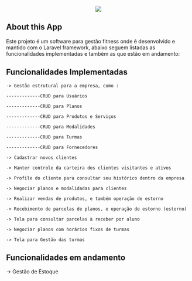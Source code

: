 <p align="center"><img src="https://laravel.com/assets/img/components/logo-laravel.svg"></p>
  
## About this App

<p>
	Este projeto é um software para gestão fitness onde é desenvolvido e mantido com o Laravel framework, abaixo seguem listadas as funcionalidades implementadas e também as que estão em andamento:
</p>

<h2>Funcionalidades Implementadas</h2>
	
<p>	
	
	-> Gestão estrutural para a empresa, como : 

	-------------CRUD para Usuários 

	-------------CRUD para Planos  

	-------------CRUD para Produtos e Serviços 

	-------------CRUD para Modalidades 

	-------------CRUD para Turmas 	

	-------------CRUD para Fornecedores 	

	-> Cadastrar novos clientes

	-> Manter controle da carteira dos clientes visitantes e ativos

	-> Profile do cliente para consultar seu histórico dentro da empresa

	-> Negociar planos e modalidadas para clientes 
	
	-> Realizar vendas de produtos, e também operação de estorno 

	-> Recebimento de parcelas de planos, e operação de estorno (estorno) 

	-> Tela para consultar parcelas à receber por aluno

	-> Negociar planos com horários fixos de turmas 

	-> Tela para Gestão das turmas 
</p>

<h2>Funcionalidades em andamento</h2>

<p>	
	-> Gestão de Estoque 
</p>
  
